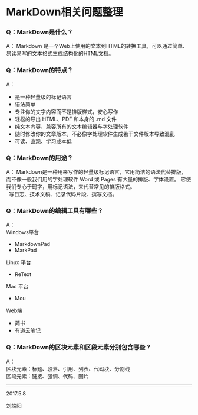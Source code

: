 # MarkDown相关问题整理

### Q：MarkDown是什么？
A：
Markdown 是一个Web上使用的文本到HTML的转换工具，可以通过简单、易读易写的文本格式生成结构化的HTML文档。
  
    
### Q：MarkDown的特点？
A：
* 是一种轻量级的标记语言
* 语法简单
* 专注你的文字内容而不是排版样式，安心写作
* 轻松的导出 HTML、PDF 和本身的 .md 文件
* 纯文本内容，兼容所有的文本编辑器与字处理软件
* 随时修改你的文章版本，不必像字处理软件生成若干文件版本导致混乱
* 可读、直观、学习成本低

  
### Q：MarkDown的用途？
A：
Markdown是一种用来写作的轻量级标记语言，它用简洁的语法代替排版，
而不像一般我们用的字处理软件 Word 或 Pages 有大量的排版、字体设置。
它使我们专心于码字，用标记语法，来代替常见的排版格式。
<br>  
写日志、技术文稿、记录代码片段、撰写文档。

  
### Q：MarkDown的编辑工具有哪些？
A：  
Windows平台
* MarkdownPad
* MarkPad
  
Linux 平台
* ReText
  
Mac 平台
* Mou
  
Web端
* 简书
* 有道云笔记
  
    
### Q：MarkDown的区块元素和区段元素分别包含哪些？
A：  
区块元素：标题、段落、引用、列表、代码块、分割线  
区段元素：链接、强调、代码、图片

***
2017.5.8  
  
刘端阳
